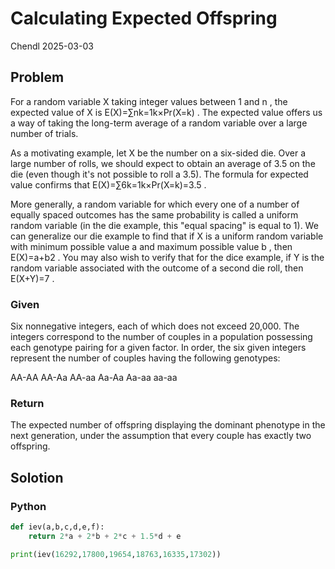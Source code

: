 # Calculating Expected Offspring

Chendl 2025-03-03

## Problem

For a random variable X
 taking integer values between 1 and n
, the expected value of X
 is E(X)=∑nk=1k×Pr(X=k)
. The expected value offers us a way of taking the long-term average of a random variable over a large number of trials.

As a motivating example, let X
 be the number on a six-sided die. Over a large number of rolls, we should expect to obtain an average of 3.5 on the die (even though it's not possible to roll a 3.5). The formula for expected value confirms that E(X)=∑6k=1k×Pr(X=k)=3.5
.

More generally, a random variable for which every one of a number of equally spaced outcomes has the same probability is called a uniform random variable (in the die example, this "equal spacing" is equal to 1). We can generalize our die example to find that if X
 is a uniform random variable with minimum possible value a
 and maximum possible value b
, then E(X)=a+b2
. You may also wish to verify that for the dice example, if Y
 is the random variable associated with the outcome of a second die roll, then E(X+Y)=7
.

### Given

Six nonnegative integers, each of which does not exceed 20,000. The integers correspond to the number of couples in a population possessing each genotype pairing for a given factor. In order, the six given integers represent the number of couples having the following genotypes:

AA-AA
AA-Aa
AA-aa
Aa-Aa
Aa-aa
aa-aa

### Return

The expected number of offspring displaying the dominant phenotype in the next generation, under the assumption that every couple has exactly two offspring.

## Solotion

### Python

``` python
def iev(a,b,c,d,e,f):
	return 2*a + 2*b + 2*c + 1.5*d + e

print(iev(16292,17800,19654,18763,16335,17302))
```

